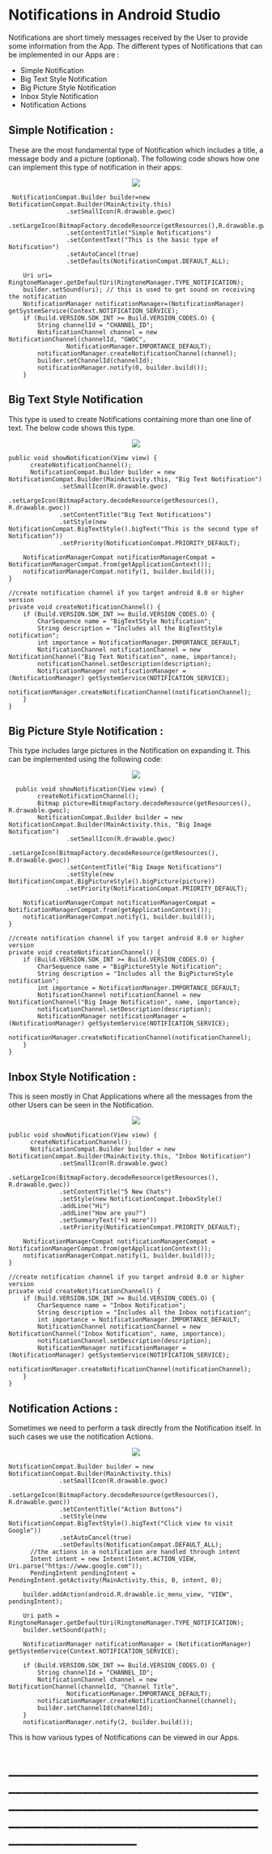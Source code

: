 # Notifications in Android Studio

Notifications are short timely messages received by the User to provide some information from the App.
The different types of Notifications that can be implemented in our Apps are :
* Simple Notification
* Big Text Style Notification
* Big Picture Style Notification
* Inbox Style Notification
* Notification Actions


## Simple Notification :
These are the most fundamental type of Notification which includes a title, a message body and a picture (optional).
The following code shows how one can implement this type of notification in their apps:

<p align="center">
    <img src="https://user-images.githubusercontent.com/79036525/135770019-32758287-0efe-4737-a147-35fdf98a214d.png">
 </p>


     NotificationCompat.Builder builder=new NotificationCompat.Builder(MainActivity.this)
                    .setSmallIcon(R.drawable.gwoc)
                    .setLargeIcon(BitmapFactory.decodeResource(getResources(),R.drawable.gwoc))
                    .setContentTitle("Simple Notifications")
                    .setContentText("This is the basic type of Notification")
                    .setAutoCancel(true)
                    .setDefaults(NotificationCompat.DEFAULT_ALL);

        Uri uri= RingtoneManager.getDefaultUri(RingtoneManager.TYPE_NOTIFICATION);
        builder.setSound(uri); // this is used to get sound on receiving the notification
        NotificationManager notificationManager=(NotificationManager) getSystemService(Context.NOTIFICATION_SERVICE);
        if (Build.VERSION.SDK_INT >= Build.VERSION_CODES.O) {
            String channelId = "CHANNEL_ID";
            NotificationChannel channel = new NotificationChannel(channelId, "GWOC",
                    NotificationManager.IMPORTANCE_DEFAULT);
            notificationManager.createNotificationChannel(channel);
            builder.setChannelId(channelId);
            notificationManager.notify(0, builder.build());
        }
        
  ## Big Text Style Notification
  This type is used to create Notifications containing more than one line of text. The below code shows this type.
  
  <p align="center">
    <img src="https://user-images.githubusercontent.com/79036525/135770402-3764e207-a136-4a0f-83fb-624ed85b11ed.png">
 </p>
 
 
    public void showNotification(View view) {
          createNotificationChannel();
          NotificationCompat.Builder builder = new NotificationCompat.Builder(MainActivity.this, "Big Text Notification")
                  .setSmallIcon(R.drawable.gwoc)
                  .setLargeIcon(BitmapFactory.decodeResource(getResources(), R.drawable.gwoc))
                  .setContentTitle("Big Text Notifications")
                  .setStyle(new NotificationCompat.BigTextStyle().bigText("This is the second type of Notification"))
                  .setPriority(NotificationCompat.PRIORITY_DEFAULT);

        NotificationManagerCompat notificationManagerCompat = NotificationManagerCompat.from(getApplicationContext());
        notificationManagerCompat.notify(1, builder.build());
    }

    //create notification channel if you target android 8.0 or higher version
    private void createNotificationChannel() {
        if (Build.VERSION.SDK_INT >= Build.VERSION_CODES.O) {
            CharSequence name = "BigTextStyle Notification";
            String description = "Includes all the BigTextStyle notification";
            int importance = NotificationManager.IMPORTANCE_DEFAULT;
            NotificationChannel notificationChannel = new NotificationChannel("Big Text Notification", name, importance);
            notificationChannel.setDescription(description);
            NotificationManager notificationManager = (NotificationManager) getSystemService(NOTIFICATION_SERVICE);
            notificationManager.createNotificationChannel(notificationChannel);
        }
    }
    
  ## Big Picture Style Notification :
  This type includes large pictures in the Notification on expanding it. This can be implemented using the following code:
  
  <p align="center">
    <img src="https://user-images.githubusercontent.com/79036525/135770609-27034e55-8aaf-4403-a3f6-772ee126d3f7.png">
 </p>
  

      public void showNotification(View view) {
            createNotificationChannel();
            Bitmap picture=BitmapFactory.decodeResource(getResources(), R.drawable.gwoc);
            NotificationCompat.Builder builder = new NotificationCompat.Builder(MainActivity.this, "Big Image Notification")
                    .setSmallIcon(R.drawable.gwoc)
                    .setLargeIcon(BitmapFactory.decodeResource(getResources(), R.drawable.gwoc))
                    .setContentTitle("Big Image Notifications")
                    .setStyle(new NotificationCompat.BigPictureStyle().bigPicture(picture))
                    .setPriority(NotificationCompat.PRIORITY_DEFAULT);

        NotificationManagerCompat notificationManagerCompat = NotificationManagerCompat.from(getApplicationContext());
        notificationManagerCompat.notify(1, builder.build());
    }

    //create notification channel if you target android 8.0 or higher version
    private void createNotificationChannel() {
        if (Build.VERSION.SDK_INT >= Build.VERSION_CODES.O) {
            CharSequence name = "BigPictureStyle Notification";
            String description = "Includes all the BigPictureStyle notification";
            int importance = NotificationManager.IMPORTANCE_DEFAULT;
            NotificationChannel notificationChannel = new NotificationChannel("Big Image Notification", name, importance);
            notificationChannel.setDescription(description);
            NotificationManager notificationManager = (NotificationManager) getSystemService(NOTIFICATION_SERVICE);
            notificationManager.createNotificationChannel(notificationChannel);
        }
    }
  
  ## Inbox Style Notification :
  This is seen mostly in Chat Applications where all the messages from the other Users can be seen in the Notification.
  
   <p align="center">
    <img src="https://user-images.githubusercontent.com/79036525/135770843-e976e4e5-86a3-49ad-aad3-30db41452825.png">
 </p>

  
    public void showNotification(View view) {
          createNotificationChannel();
          NotificationCompat.Builder builder = new NotificationCompat.Builder(MainActivity.this, "Inbox Notification")
                  .setSmallIcon(R.drawable.gwoc)
                  .setLargeIcon(BitmapFactory.decodeResource(getResources(), R.drawable.gwoc))
                  .setContentTitle("5 New Chats")
                  .setStyle(new NotificationCompat.InboxStyle()
                  .addLine("Hi")
                  .addLine("How are you?")
                  .setSummaryText("+3 more"))
                  .setPriority(NotificationCompat.PRIORITY_DEFAULT);

        NotificationManagerCompat notificationManagerCompat = NotificationManagerCompat.from(getApplicationContext());
        notificationManagerCompat.notify(1, builder.build());
    }

    //create notification channel if you target android 8.0 or higher version
    private void createNotificationChannel() {
        if (Build.VERSION.SDK_INT >= Build.VERSION_CODES.O) {
            CharSequence name = "Inbox Notification";
            String description = "Includes all the Inbox notification";
            int importance = NotificationManager.IMPORTANCE_DEFAULT;
            NotificationChannel notificationChannel = new NotificationChannel("Inbox Notification", name, importance);
            notificationChannel.setDescription(description);
            NotificationManager notificationManager = (NotificationManager) getSystemService(NOTIFICATION_SERVICE);
            notificationManager.createNotificationChannel(notificationChannel);
        }
    }
    
  ##  Notification Actions :
  Sometimes we need to perform a task directly from the Notification itself. In such cases we use the notification Actions.
  
   <p align="center">
    <img src="https://user-images.githubusercontent.com/79036525/135771070-882c18ed-fe90-443c-84cb-b164049d49a3.png">
 </p>

  
  
    NotificationCompat.Builder builder = new NotificationCompat.Builder(MainActivity.this)
                  .setSmallIcon(R.drawable.gwoc)
                  .setLargeIcon(BitmapFactory.decodeResource(getResources(), R.drawable.gwoc))
                  .setContentTitle("Action Buttons")
                  .setStyle(new NotificationCompat.BigTextStyle().bigText("Click view to visit Google"))
                  .setAutoCancel(true)
                  .setDefaults(NotificationCompat.DEFAULT_ALL);
          //the actions in a notification are handled through intent
          Intent intent = new Intent(Intent.ACTION_VIEW, Uri.parse("https://www.google.com"));
          PendingIntent pendingIntent = PendingIntent.getActivity(MainActivity.this, 0, intent, 0);

        builder.addAction(android.R.drawable.ic_menu_view, "VIEW", pendingIntent);

        Uri path = RingtoneManager.getDefaultUri(RingtoneManager.TYPE_NOTIFICATION);
        builder.setSound(path);

        NotificationManager notificationManager = (NotificationManager) getSystemService(Context.NOTIFICATION_SERVICE);

        if (Build.VERSION.SDK_INT >= Build.VERSION_CODES.O) {
            String channelId = "CHANNEL_ID";
            NotificationChannel channel = new NotificationChannel(channelId, "Channel Title",
                    NotificationManager.IMPORTANCE_DEFAULT);
            notificationManager.createNotificationChannel(channel);
            builder.setChannelId(channelId);
        }
        notificationManager.notify(2, builder.build());
        
        
   This is how various types of Notifications can be viewed in our Apps.
   
   # _______________________________________________________________________________________________________________________________________________________________________
